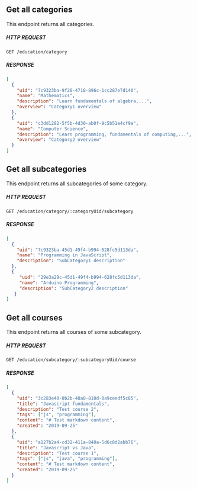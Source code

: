 ## Get all categories

This endpoint returns all categories.

##### HTTP REQUEST

`GET /education/category`

##### RESPONSE

```json
[
  {
    "uid": "7c9323ba-9f26-4718-896c-1cc287e7d140",
    "name": "Mathematics",
    "description": "Learn fundamentals of algebra,...",
    "overview": "Category1 overview"
  },
  {
    "uid": "c3dd1282-5f5b-4d30-ab0f-9c5b51e4cf9e",
    "name": "Computer Science",
    "description": "Learn programming, fundamentals of computing,...",
    "overview": "Category2 overview"
  }
]
```


## Get all subcategories

This endpoint returns all subcategories of some category.

##### HTTP REQUEST

`GET /education/category/:categoryUid/subcategory`

##### RESPONSE

```json
[
  {
    "uid": "7c9323ba-45d1-49f4-b994-628fc5d113da",
    "name": "Programming in JavaScript",
    "description": "SubCategory1 description"
  },
  {
     "uid": "29e3a29c-45d1-49f4-b994-628fc5d113da",
     "name": "Arduino Programming",
     "description": "SubCategory2 description"
   }
]
```


## Get all courses

This endpoint returns all courses of some subcategory.

##### HTTP REQUEST

`GET /education/subcategory/:subcategoryUid/course`

##### RESPONSE

```json
[
  {
    "uid": "3c283e40-0b2b-48a8-810d-0a9ceedf5c85",
    "title": "Javascript fundamentals",
    "description": "Test course 2",
    "tags": ["js", "programming"],
    "content": "# Test markdown content",
    "created": "2019-09-25"
  },
  {
    "uid": "a127b2a4-cd32-411a-840a-5d6c8d2abb76",
    "title": "Javascript vs Java",
    "description": "Test course 1",
    "tags": ["js", "java", "programming"],
    "content": "# Test markdown content",
    "created": "2019-09-25"
  }
]
```